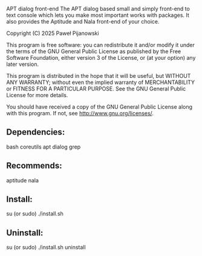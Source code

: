 APT dialog front-end
The APT dialog based small and simply front-end to text console which lets you make most important works with packages. 
It also provides the Aptitude and Nala front-end of your choice.

Copyright (C) 2025 Paweł Pijanowski

This program is free software: you can redistribute it and/or modify
it under the terms of the GNU General Public License as published by
the Free Software Foundation, either version 3 of the License, or
(at your option) any later version.

This program is distributed in the hope that it will be useful,
but WITHOUT ANY WARRANTY; without even the implied warranty of
MERCHANTABILITY or FITNESS FOR A PARTICULAR PURPOSE.  See the
GNU General Public License for more details.

You should have received a copy of the GNU General Public License
along with this program.  If not, see <http://www.gnu.org/licenses/>.

Dependencies:
-------------
bash
coreutils
apt
dialog
grep

Recommends:
-------------
aptitude
nala

Install:
-------------
su (or sudo) 
./install.sh

Uninstall:
-------------
su (or sudo)
./install.sh uninstall
